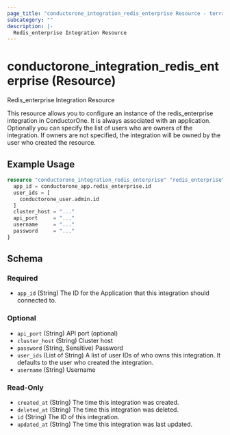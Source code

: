 ```yaml
---
page_title: "conductorone_integration_redis_enterprise Resource - terraform-provider-conductorone"
subcategory: ""
description: |-
  Redis_enterprise Integration Resource
---
```


# conductorone_integration_redis_enterprise (Resource)

Redis_enterprise Integration Resource

This resource allows you to configure an instance of the redis_enterprise integration in ConductorOne.
It is always associated with an application. Optionally you can specify the list of users who are owners of the integration.
If owners are not specified, the integration will be owned by the user who created the resource.

## Example Usage

```terraform
resource "conductorone_integration_redis_enterprise" "redis_enterprise" {
  app_id = conductorone_app.redis_enterprise.id
  user_ids = [
    conductorone_user.admin.id
  ]
  cluster_host = "..."
  api_port     = "..."
  username     = "..."
  password     = "..."
}
```

<!-- schema generated by tfplugindocs -->
## Schema

### Required

- `app_id` (String) The ID for the Application that this integration should connected to.

### Optional

- `api_port` (String) API port (optional)
- `cluster_host` (String) Cluster host
- `password` (String, Sensitive) Password
- `user_ids` (List of String) A list of user IDs of who owns this integration. It defaults to the user who created the integration.
- `username` (String) Username

### Read-Only

- `created_at` (String) The time this integration was created.
- `deleted_at` (String) The time this integration was deleted.
- `id` (String) The ID of this integration.
- `updated_at` (String) The time this integration was last updated.
